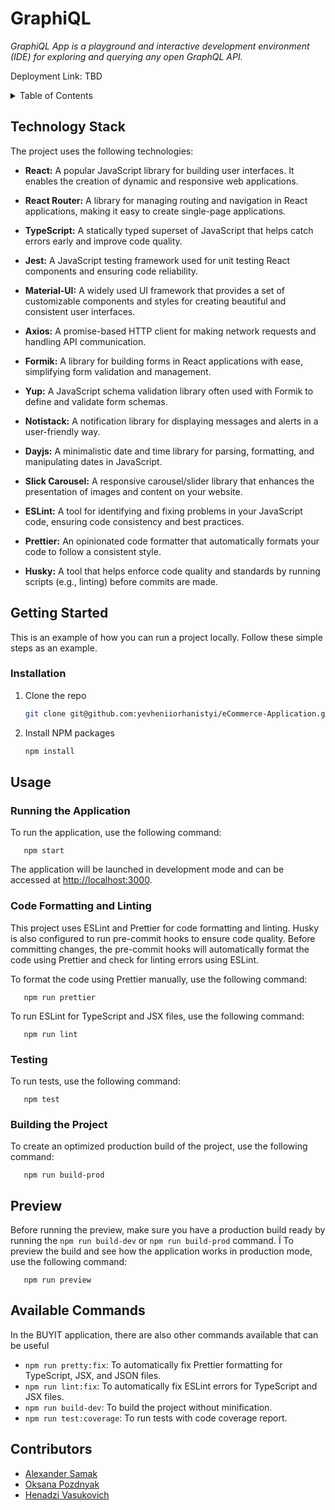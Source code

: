 # GraphiQL 
<!-- DESCRIPTION -->
_GraphiQL App is a playground and interactive development environment (IDE) for exploring and querying any open GraphQL API._

Deployment Link: TBD

<!-- TABLE OF CONTENTS -->
<details>
  <summary>Table of Contents</summary>
  <ol>
    <li><a href="#technology-stack">Technology Stack</a></li>
    <li><a href="#getting-started">Getting Started</a></li>
    <li><a href="#usage">Usage</a></li>
    <li><a href="#contributors">Contributors</a></li>
  </ol>
</details>

<!-- TECHNOLOGY STACK -->
## Technology Stack
The project uses the following technologies:

- **React:** A popular JavaScript library for building user interfaces. It enables the creation of dynamic and responsive web applications.

- **React Router:** A library for managing routing and navigation in React applications, making it easy to create single-page applications.

- **TypeScript:** A statically typed superset of JavaScript that helps catch errors early and improve code quality.

- **Jest:** A JavaScript testing framework used for unit testing React components and ensuring code reliability.

- **Material-UI:** A widely used UI framework that provides a set of customizable components and styles for creating beautiful and consistent user interfaces.

- **Axios:** A promise-based HTTP client for making network requests and handling API communication.

- **Formik:** A library for building forms in React applications with ease, simplifying form validation and management.

- **Yup:** A JavaScript schema validation library often used with Formik to define and validate form schemas.

- **Notistack:** A notification library for displaying messages and alerts in a user-friendly way.

- **Dayjs:** A minimalistic date and time library for parsing, formatting, and manipulating dates in JavaScript.

- **Slick Carousel:** A responsive carousel/slider library that enhances the presentation of images and content on your website.

- **ESLint:** A tool for identifying and fixing problems in your JavaScript code, ensuring code consistency and best practices.

- **Prettier:** An opinionated code formatter that automatically formats your code to follow a consistent style.

- **Husky:** A tool that helps enforce code quality and standards by running scripts (e.g., linting) before commits are made.

<!-- GETTING STARTED -->
## Getting Started

This is an example of how you can run a project locally. Follow these simple steps as an example.

### Installation

1. Clone the repo
   ```sh
   git clone git@github.com:yevheniiorhanistyi/eCommerce-Application.git
   ```
3. Install NPM packages
   ```sh
   npm install
   ```

<!-- USAGE EXAMPLES -->
## Usage

### Running the Application

To run the application, use the following command:
```
   npm start
```
The application will be launched in development mode and can be accessed at [http://localhost:3000](http://localhost:3000).


### Code Formatting and Linting

This project uses ESLint and Prettier for code formatting and linting. Husky is also configured to run pre-commit hooks to ensure code quality. Before committing changes, the pre-commit hooks will automatically format the code using Prettier and check for linting errors using ESLint.

To format the code using Prettier manually, use the following command:
```
   npm run prettier
```
To run ESLint for TypeScript and JSX files, use the following command:
```
   npm run lint
```

### Testing

To run tests, use the following command:
```
   npm test
```

### Building the Project

To create an optimized production build of the project, use the following command:
```
   npm run build-prod
```

## Preview

Before running the preview, make sure you have a production build ready by running the `npm run build-dev` or  `npm run build-prod`  command.
Ï
To preview the build and see how the application works in production mode, use the following command:
```
   npm run preview
```

## Available Commands
In the BUYIT application, there are also other commands available that can be useful

- `npm run pretty:fix`: To automatically fix Prettier formatting for TypeScript, JSX, and JSON files.
- `npm run lint:fix`: To automatically fix ESLint errors for TypeScript and JSX files.
- `npm run build-dev`: To build the project without minification.
- `npm run test:coverage`: To run tests with code coverage report.

<!-- CONTRIBUTORS -->
## Contributors

- [Alexander Samak](https://github.com/alxndrsmk)
- [Oksana Pozdnyak](https://github.com/pozdnyakoks)
- [Henadzi Vasukovich](https://github.com/BrBrov)
